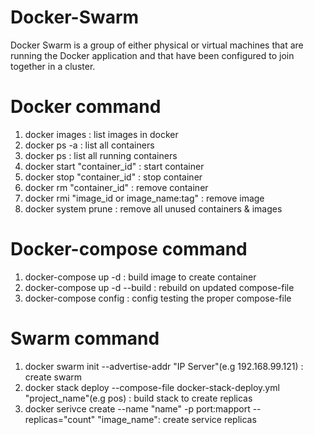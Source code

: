 # Docker-Swarm
Docker Swarm is a group of either physical or virtual machines that are running the Docker application and that have been configured to join together in a cluster.

# Docker command
1. docker images : list images in docker
2. docker ps -a : list all containers
3. docker ps : list all running containers
4. docker start "container_id" : start container
5. docker stop "container_id" : stop container
6. docker rm "container_id" : remove container
7. docker rmi "image_id or image_name:tag" : remove image
8. docker system prune : remove all unused containers & images

# Docker-compose command
1. docker-compose up -d : build image to create container
2. docker-compose up -d --build : rebuild on updated compose-file
3. docker-compose config : config testing the proper compose-file

# Swarm command
1. docker swarm init --advertise-addr "IP Server"(e.g 192.168.99.121) : create swarm
2. docker stack deploy --compose-file docker-stack-deploy.yml "project_name"(e.g pos) : build stack to create replicas
3. docker serivce create --name "name" -p port:mapport --replicas="count" "image_name": create service replicas

